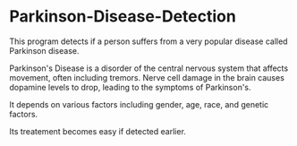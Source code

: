 # Parkinson-Disease-Detection
This program detects if a person suffers from a very popular disease called Parkinson disease.

Parkinson's Disease is a disorder of the central nervous system that affects movement, often including tremors.
Nerve cell damage in the brain causes dopamine levels to drop, leading to the symptoms of Parkinson's.

It depends on various factors including gender, age, race, and genetic factors.

Its treatement becomes easy if detected earlier.
